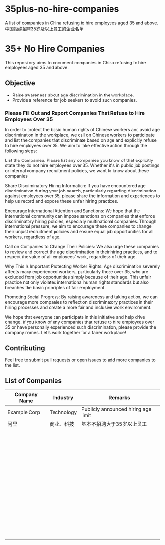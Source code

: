 # 35plus-no-hire-companies
A list of companies in China refusing to hire employees aged 35 and above.中国拒绝招聘35岁及以上员工的企业名单
# 35+ No Hire Companies
This repository aims to document companies in China refusing to hire employees aged 35 and above.

## Objective
- Raise awareness about age discrimination in the workplace.
- Provide a reference for job seekers to avoid such companies.

### Please Fill Out and Report Companies That Refuse to Hire Employees Over 35
In order to protect the basic human rights of Chinese workers and avoid age discrimination in the workplace, we call on Chinese workers to participate and list the companies that discriminate based on age and explicitly refuse to hire employees over 35. We aim to take effective action through the following steps:

List the Companies: Please list any companies you know of that explicitly state they do not hire employees over 35. Whether it's in public job postings or internal company recruitment policies, we want to know about these companies.

Share Discriminatory Hiring Information: If you have encountered age discrimination during your job search, particularly regarding discrimination against employees over 35, please share the information and experiences to help us record and expose these unfair hiring practices.

Encourage International Attention and Sanctions: We hope that the international community can impose sanctions on companies that enforce discriminatory hiring policies, especially multinational companies. Through international pressure, we aim to encourage these companies to change their unjust recruitment policies and ensure equal job opportunities for all workers, regardless of age.

Call on Companies to Change Their Policies: We also urge these companies to review and correct the age discrimination in their hiring practices, and to respect the value of all employees’ work, regardless of their age.

Why This Is Important
Protecting Worker Rights: Age discrimination severely affects many experienced workers, particularly those over 35, who are excluded from job opportunities simply because of their age. This unfair practice not only violates international human rights standards but also breaches the basic principles of fair employment.

Promoting Social Progress: By raising awareness and taking action, we can encourage more companies to reflect on discriminatory practices in their hiring processes and create a more fair and inclusive work environment.

We hope that everyone can participate in this initiative and help drive change. If you know of any companies that refuse to hire employees over 35 or have personally experienced such discrimination, please provide the company names. Let’s work together for a fairer workplace!

## Contributing
Feel free to submit pull requests or open issues to add more companies to the list.

## List of Companies
| Company Name        | Industry       | Remarks          |
|---------------------|----------------|------------------|
| Example Corp        | Technology     | Publicly announced hiring age limit |
|  阿里      |   商业、科技    | 基本不招聘大于35岁以上员工 |
|         |     |  |
|         |     |  |
|         |     |  |
|         |     |  |
|         |     |  |
|         |     |  |
|         |     |  |
|         |     |  |
|         |     |  |
|         |     |  |
|         |     |  |
|         |     |  |
|         |     |  |
|         |     |  |
|         |     |  |
|         |     |  |
|         |     |  |
|         |     |  |
|         |     |  |
|         |     |  |
|         |     |  |
|         |     |  |
|         |     |  |
|         |     |  |
|         |     |  |
|         |     |  |
|         |     |  |
|         |     |  |
|         |     |  |
|         |     |  |
|         |     |  |
|         |     |  |
|         |     |  |
|         |     |  |
|         |     |  |
|         |     |  |
|         |     |  |
|         |     |  |
|         |     |  |
|         |     |  |
|         |     |  |
|         |     |  |
|         |     |  |
|         |     |  |
|         |     |  |
|         |     |  |
|         |     |  |
|         |     |  |
|         |     |  |
|         |     |  |
|         |     |  |
|         |     |  |
|         |     |  |
|         |     |  |
|         |     |  |
|         |     |  |
|         |     |  |
|         |     |  |
|         |     |  |
|         |     |  |
